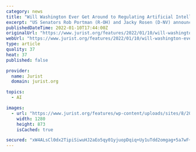 ```yaml
---
category: news
title: "Will Washington Ever Get Around to Regulating Artificial Intelligence?"
excerpt: "US Senators Rob Portman (R-OH) and Jacky Rosen (D-NV) announced the introduction of S.3175 - 117th Congress (2021-2022): Advancing American Artificial Intelligence Innovation"
publishedDateTime: 2022-01-10T17:44:00Z
originalUrl: "https://www.jurist.org/features/2022/01/10/will-washington-ever-get-around-to-regulating-artificial-intelligence/"
webUrl: "https://www.jurist.org/features/2022/01/10/will-washington-ever-get-around-to-regulating-artificial-intelligence/"
type: article
quality: 37
heat: 37
published: false

provider:
  name: Jurist
  domain: jurist.org

topics:
  - AI

images:
  - url: "https://www.jurist.org/features/wp-content/uploads/sites/8/2022/01/capitol_1641836346.jpg"
    width: 1280
    height: 873
    isCached: true

secured: "xW4ALsCl0dx2TipiSiwuHJ2aEo5qy01yjuopDqiq+Uy1uTdd2omgag+5a7wF+Y04RSPu3emq2wuVk2OLt2rGLpKmsUa8+Lb1FT7HbaYbD+cKeW0nmoaCx/AJxi3GRGC+Ab/EC6d37lOfpdYp/9qO8L8+iVFDVWpdUxBznAbprrI7dNDofPUzg5T9OR+cS+lsFtqawHk3A+Yw93dmKB8dGKIRIYQtUV2IfxxsEnzJgQc1QbGQnm82V5n7Wgte5Be9mhKab20iLjvyJYHbWdOH8Ph4q6fHAGtNiamVDc4FHdBoUC7+lGOCHwUcYrwZMwKgXnvsNigMUtfmkwjcIvyndKl8eePPzrtLjkY5h5sPXig=;sLlMGUJffAcWhyisE5rw3A=="
---
```



